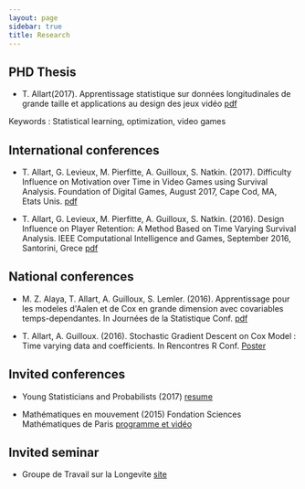 ```yaml
---
layout: page
sidebar: true
title: Research
---
```


## PHD Thesis

* T. Allart(2017). Apprentissage statistique sur données longitudinales de grande taille et applications au design des jeux vidéo
[pdf](/research/These_Thibault_Allart.pdf)

Keywords : Statistical learning, optimization, video games

## International conferences

* T. Allart, G. Levieux, M. Pierfitte, A. Guilloux, S. Natkin. (2017). Difficulty Influence on Motivation over Time in Video Games using Survival Analysis. Foundation of Digital Games, August 2017, Cape Cod, MA, Etats Unis.
[pdf](/research/Allart_(2017)_Difficulty_Influence_on_Motivation_over_Time_in_Video_Games_using_Survival_Analysis.pdf)

* T. Allart, G. Levieux, M. Pierfitte, A. Guilloux, S. Natkin. (2016). Design Influence on Player Retention: A Method Based on Time Varying Survival Analysis. IEEE Computational Intelligence and Games, September 2016, Santorini, Grece
[pdf](/research/Allart_(2016)_Design_Influence_on_Player_Retention_-_A_Method_Based_on_Time_Varying_Survival_Analysis.pdf)

## National conferences

* M. Z. Alaya, T. Allart, A. Guilloux, S. Lemler. (2016). Apprentissage pour les modeles d'Aalen et de Cox en grande dimension avec covariables temps-dependantes. In Journées de la Statistique Conf.
[pdf](/research/Alaya_(2016)_Apprentissage_pour_les_modeles_d_Aalen_et_de_Cox_en_grande_dimension_avec_covariables_temps-dependantes.pdf)

* T. Allart, A. Guilloux. (2016). Stochastic Gradient Descent on Cox Model : Time varying data and coefficients. In Rencontres R Conf. 
[Poster](/research/Poster_Renconctres_R_2016.pdf)

## Invited conferences

* Young Statisticians and Probabilists (2017)
  [resume](http://www.sfds.asso.fr/ressource.php?fct=ddoc&i=2756)
  
* Mathématiques en mouvement (2015) Fondation Sciences Mathématiques de Paris
  [programme et vidéo](https://www.sciencesmaths-paris.fr/fr/maths-en-mouvement-2015-688.htm)

## Invited seminar

* Groupe de Travail sur la Longevite [site](https://sites.google.com/site/gtlongevitelpma/home)

